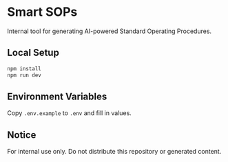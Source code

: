 # Smart SOPs

Internal tool for generating AI-powered Standard Operating Procedures.

## Local Setup

```bash
npm install
npm run dev
```

## Environment Variables
Copy `.env.example` to `.env` and fill in values.

## Notice
For internal use only. Do not distribute this repository or generated content.
